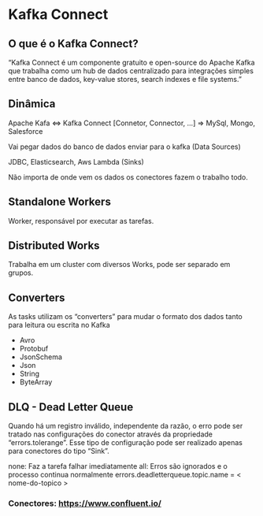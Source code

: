 # Kafka Connect

## O que é o Kafka Connect?

“Kafka Connect é um componente gratuito e open-source do Apache Kafka que trabalha como um hub de dados centralizado para integrações simples entre banco de dados, key-value stores, search indexes e file systems.”

## Dinâmica

Apache Kafa <=> Kafka Connect [Connetor, Connector, ...] => MySql, Mongo, Salesforce

Vai pegar dados do banco de dados enviar para o kafka (Data Sources)

JDBC, Elasticsearch, Aws Lambda (Sinks)

Não importa de onde vem os dados os conectores fazem o trabalho todo.

## Standalone Workers

Worker, responsável por executar as tarefas.

## Distributed Works

Trabalha em um cluster com diversos Works, pode ser separado em grupos.

## Converters

As tasks utilizam os “converters” para mudar o formato dos dados tanto para leitura ou escrita no Kafka
- Avro
- Protobuf
- JsonSchema
- Json
- String
- ByteArray

## DLQ - Dead Letter Queue

Quando há um registro inválido, independente da razão, o erro pode ser tratado nas configurações do conector através da propriedade “errors.tolerange”. Esse tipo de configuração pode ser realizado apenas para conectores do tipo “Sink”.

none: Faz a tarefa falhar imediatamente
all: Erros são ignorados e o processo continua normalmente
errors.deadletterqueue.topic.name = < nome-do-topico >

### Conectores: https://www.confluent.io/